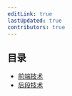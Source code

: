 ```yaml
---
editLink: true
lastUpdated: true
contributors: true
---
```

## 目录
- [前端技术](./front)
- [后段技术](./back)